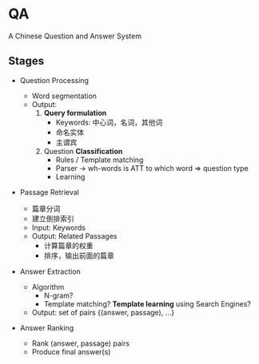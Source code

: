# QA
A Chinese Question and Answer System

## Stages

- Question Processing
    - Word segmentation
    - Output:
        1. **Query formulation**
            - Keywords: 中心词，名词，其他词
			- 命名实体
			- 主谓宾
        2. Question **Classification**
            - Rules / Template matching
			- Parser -> wh-words is ATT to which word => question type
            - Learning

- Passage Retrieval
    - 篇章分词
    - 建立倒排索引
    - Input: Keywords
    - Output: Related Passages
        - 计算篇章的权重
        - 排序，输出前面的篇章

- Answer Extraction
    - Algorithm
        - N-gram?
        - Template matching? **Template learning** using Search Engines?
    - Output: set of pairs {(answer, passage), ...}

- Answer Ranking
    - Rank (answer, passage) pairs
    - Produce final answer(s)
